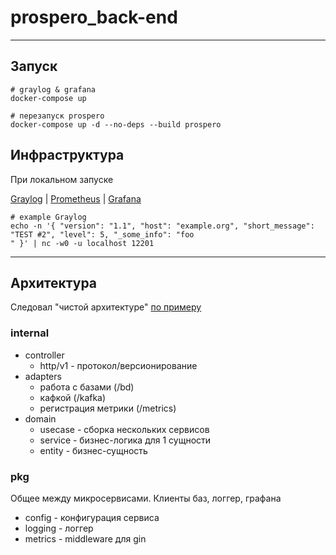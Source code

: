 # prospero_back-end

---

## Запуск
```shell
# graylog & grafana
docker-compose up

# перезапуск prospero
docker-compose up -d --no-deps --build prospero
```

## Инфраструктура

При локальном запуске

[Graylog](http://127.0.0.1:9000/) | 
[Prometheus](http://localhost:9090/) | 
[Grafana](http://localhost:3000/)

```shell
# example Graylog
echo -n '{ "version": "1.1", "host": "example.org", "short_message": "TEST #2", "level": 5, "_some_info": "foo
" }' | nc -w0 -u localhost 12201
```

---
## Архитектура

Следовал "чистой архитектуре" [по примеру](https://github.com/theartofdevel/golang-clean-architecture)

### internal

* controller
  * http/v1 - протокол/версионирование
* adapters
  * работа с базами (/bd)
  * кафкой (/kafka)
  * регистрация метрики (/metrics)
* domain
  * usecase - сборка нескольких сервисов
  * service - бизнес-логика для 1 сущности
  * entity - бизнес-сущность

### pkg

Общее между микросервисами. Клиенты баз, логгер, графана

* config - конфигурация сервиса
* logging - логгер
* metrics - middleware для gin
